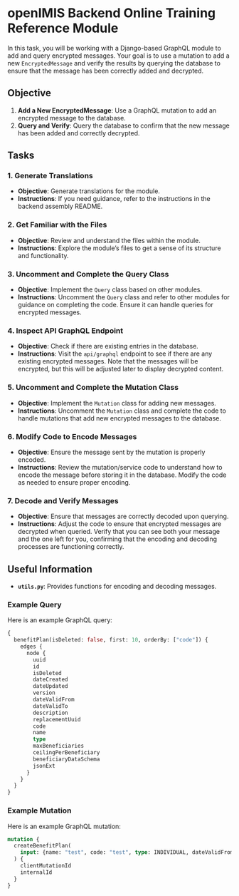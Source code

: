 # openIMIS Backend Online Training Reference Module

In this task, you will be working with a Django-based GraphQL module to add and query encrypted messages. Your goal is to use a mutation to add a new `EncryptedMessage` and verify the results by querying the database to ensure that the message has been correctly added and decrypted.

## Objective

1. **Add a New EncryptedMessage**: Use a GraphQL mutation to add an encrypted message to the database.
2. **Query and Verify**: Query the database to confirm that the new message has been added and correctly decrypted.

## Tasks

### 1. Generate Translations

- **Objective**: Generate translations for the module.
- **Instructions**: If you need guidance, refer to the instructions in the backend assembly README.

### 2. Get Familiar with the Files

- **Objective**: Review and understand the files within the module.
- **Instructions**: Explore the module’s files to get a sense of its structure and functionality.

### 3. Uncomment and Complete the Query Class

- **Objective**: Implement the `Query` class based on other modules.
- **Instructions**: Uncomment the `Query` class and refer to other modules for guidance on completing the code. Ensure it can handle queries for encrypted messages.

### 4. Inspect API GraphQL Endpoint

- **Objective**: Check if there are existing entries in the database.
- **Instructions**: Visit the `api/graphql` endpoint to see if there are any existing encrypted messages. Note that the messages will be encrypted, but this will be adjusted later to display decrypted content.

### 5. Uncomment and Complete the Mutation Class

- **Objective**: Implement the `Mutation` class for adding new messages.
- **Instructions**: Uncomment the `Mutation` class and complete the code to handle mutations that add new encrypted messages to the database.

### 6. Modify Code to Encode Messages

- **Objective**: Ensure the message sent by the mutation is properly encoded.
- **Instructions**: Review the mutation/service code to understand how to encode the message before storing it in the database. Modify the code as needed to ensure proper encoding.

### 7. Decode and Verify Messages

- **Objective**: Ensure that messages are correctly decoded upon querying.
- **Instructions**: Adjust the code to ensure that encrypted messages are decrypted when queried. Verify that you can see both your message and the one left for you, confirming that the encoding and decoding processes are functioning correctly.

## Useful Information

- **`utils.py`**: Provides functions for encoding and decoding messages.

### Example Query

Here is an example GraphQL query:

```graphql
{
  benefitPlan(isDeleted: false, first: 10, orderBy: ["code"]) {
    edges {
      node {
        uuid
        id
        isDeleted
        dateCreated
        dateUpdated
        version
        dateValidFrom
        dateValidTo
        description
        replacementUuid
        code
        name
        type
        maxBeneficiaries
        ceilingPerBeneficiary
        beneficiaryDataSchema
        jsonExt
      }
    }
  }
}

```
### Example Mutation

Here is an example GraphQL mutation:

```graphql
mutation {
  createBenefitPlan(
    input: {name: "test", code: "test", type: INDIVIDUAL, dateValidFrom: "2024-09-01", dateValidTo: "2024-09-30"}
  ) {
    clientMutationId
    internalId
  }
}
```
